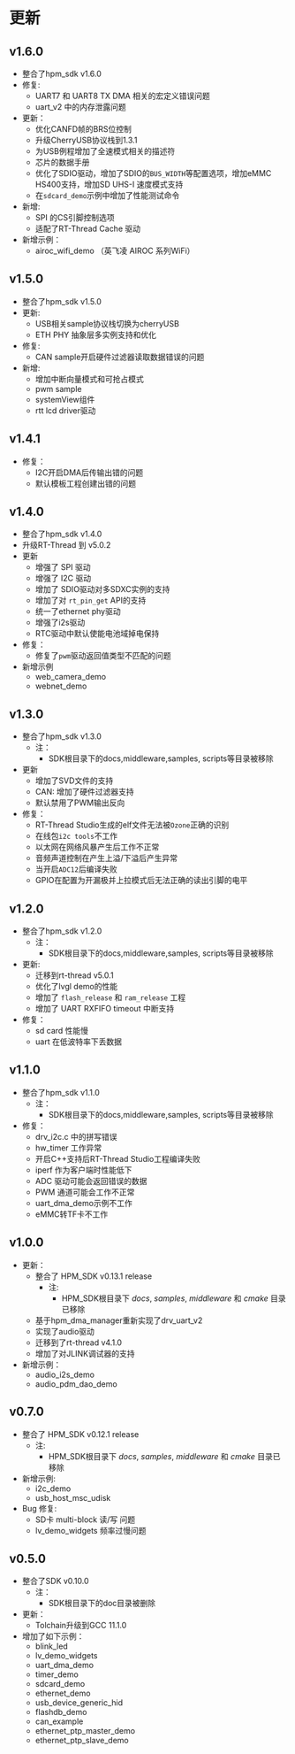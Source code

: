 # 更新

## v1.6.0

- 整合了hpm_sdk v1.6.0
- 修复:
    - UART7 和 UART8 TX DMA 相关的宏定义错误问题
    - uart_v2 中的内存泄露问题
- 更新：
    - 优化CANFD帧的BRS位控制
    - 升级CherryUSB协议栈到1.3.1
    - 为USB例程增加了全速模式相关的描述符
    - 芯片的数据手册
    - 优化了SDIO驱动，增加了SDIO的`BUS_WIDTH`等配置选项，增加eMMC HS400支持，增加SD UHS-I 速度模式支持
    - 在`sdcard_demo`示例中增加了性能测试命令
- 新增:
    - SPI 的CS引脚控制选项
    - 适配了RT-Thread Cache 驱动
- 新增示例：
  - airoc_wifi_demo （英飞凌 AIROC 系列WiFi）

## v1.5.0

- 整合了hpm_sdk v1.5.0
- 更新:
    - USB相关sample协议栈切换为cherryUSB
    - ETH PHY 抽象层多实例支持和优化
- 修复:
    - CAN sample开启硬件过滤器读取数据错误的问题
- 新增:
    - 增加中断向量模式和可抢占模式
    - pwm sample
    - systemView组件
    - rtt lcd driver驱动

## v1.4.1
- 修复：
  - I2C开启DMA后传输出错的问题
  - 默认模板工程创建出错的问题

## v1.4.0

- 整合了hpm_sdk v1.4.0
- 升级RT-Thread 到 v5.0.2
- 更新
    - 增强了 SPI 驱动
    - 增强了 I2C 驱动
    - 增加了 SDIO驱动对多SDXC实例的支持
    - 增加了对 `rt_pin_get` API的支持
    - 统一了ethernet phy驱动
    - 增强了i2s驱动
    - RTC驱动中默认使能电池域掉电保持
- 修复：
    - 修复了`pwm`驱动返回值类型不匹配的问题
- 新增示例
    - web_camera_demo
    - webnet_demo

## v1.3.0

- 整合了hpm_sdk v1.3.0
    - 注：
        - SDK根目录下的docs,middleware,samples, scripts等目录被移除
- 更新
    - 增加了SVD文件的支持
    - CAN: 增加了硬件过滤器支持
    - 默认禁用了PWM输出反向
- 修复：
    - RT-Thread Studio生成的elf文件无法被`Ozone`正确的识别
    - 在线包`i2c tools`不工作
    - 以太网在网络风暴产生后工作不正常
    - 音频声道控制在产生上溢/下溢后产生异常
    - 当开启`ADC12`后编译失败
    - GPIO在配置为开漏极并上拉模式后无法正确的读出引脚的电平

## v1.2.0

- 整合了hpm_sdk v1.2.0
    - 注：
        - SDK根目录下的docs,middleware,samples, scripts等目录被移除
- 更新:
    - 迁移到rt-thread v5.0.1
    - 优化了lvgl demo的性能
    - 增加了 `flash_release` 和 `ram_release` 工程
    - 增加了 UART RXFIFO timeout 中断支持
- 修复：
    - sd card 性能慢
    - uart 在低波特率下丢数据

## v1.1.0

- 整合了hpm_sdk v1.1.0
    - 注：
        - SDK根目录下的docs,middleware,samples, scripts等目录被移除
- 修复：
    - drv_i2c.c 中的拼写错误
    - hw_timer 工作异常
    - 开启C++支持后RT-Thread Studio工程编译失败
    - iperf 作为客户端时性能低下
    - ADC 驱动可能会返回错误的数据
    - PWM 通道可能会工作不正常
    - uart_dma_demo示例不工作
    - eMMC转TF卡不工作

## v1.0.0

- 更新：
    - 整合了 HPM_SDK v0.13.1 release
        - 注:
            - HPM_SDK根目录下 *docs*, *samples*, *middleware* 和 *cmake* 目录已移除
    - 基于hpm_dma_manager重新实现了drv_uart_v2
    - 实现了audio驱动
    - 迁移到了rt-thread v4.1.0
    - 增加了对JLINK调试器的支持
- 新增示例：
    - audio_i2s_demo
    - audio_pdm_dao_demo

## v0.7.0

- 整合了 HPM_SDK v0.12.1 release
    - 注:
        - HPM_SDK根目录下 *docs*, *samples*, *middleware* 和 *cmake* 目录已移除
- 新增示例:
    - i2c_demo
    - usb_host_msc_udisk
- Bug 修复:
    - SD卡 multi-block 读/写 问题
    - lv_demo_widgets 频率过慢问题

## v0.5.0

- 整合了SDK v0.10.0
    - 注：
        - SDK根目录下的doc目录被删除
- 更新：
    - Tolchain升级到GCC 11.1.0
- 增加了如下示例：
    - blink_led
    - lv_demo_widgets
    - uart_dma_demo
    - timer_demo
    - sdcard_demo
    - ethernet_demo
    - usb_device_generic_hid
    - flashdb_demo
    - can_example
    - ethernet_ptp_master_demo
    - ethernet_ptp_slave_demo